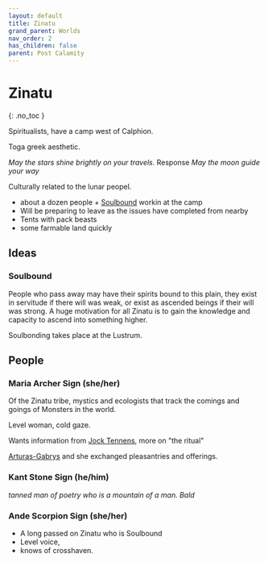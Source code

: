 ```yaml
---
layout: default
title: Zinatu
grand_parent: Worlds
nav_order: 2
has_children: false
parent: Post Calamity
---
```

# Zinatu
{: .no_toc }

Spiritualists, have a camp west of Calphion.

Toga greek aesthetic.

*May the stars shine brightly on your travels.*
Response
*May the moon guide your way*

Culturally related to the lunar peopel.

* about a dozen people + [Soulbound](Game/Worlds/Post-Calamity/Zinatu#Soulbound) workin at the camp
* Will be preparing to leave as the issues have completed from nearby
* Tents with pack beasts 
* some farmable land quickly

## Ideas
### Soulbound
People who pass away may have their spirits bound to this plain, they exist in servitude if there will was weak, or exist as ascended beings if their will was strong. A huge motivation for all Zinatu is to gain the knowledge and capacity to ascend into something higher.

Soulbonding takes place at the Lustrum.

## People
### Maria Archer Sign (she/her)
Of the Zinatu tribe, mystics and ecologists that track the comings and goings of Monsters in the world.

Level woman, cold gaze.

Wants information from [Jock Tennens](#Jock%20Tennens), more on "the ritual"

[Arturas-Gabrys](Arturas-Gabrys) and she exchanged pleasantries and offerings.

### Kant Stone Sign (he/him)
*tanned man of poetry who is a mountain of a man. Bald*

### Ande Scorpion Sign (she/her)
* A long passed on Zinatu who is Soulbound
* Level voice,
* knows of crosshaven.
